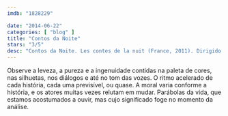 ```yaml
---
imdb: "1828229"

date: "2014-06-22"
categories: [ "blog" ]
title: "Contos da Noite"
stars: "3/5"
desc: "Contos da Noite. Les contes de la nuit (France, 2011). Dirigido por Michel Ocelot. Escrito por Michel Ocelot. Com Julien Beramis, Marine Griset, Michel Elias, Olivier Claverie, Isabelle Guiard, Yves Barsacq, Legrand Bemba-Debert, Fatoumata Diawara, Fabrice Daudet Grazaï."
---
```

Observe a leveza, a pureza e a ingenuidade contidas na paleta de cores, nas silhuetas, nos diálogos e até no tom das vozes. O ritmo acelerado de cada história, cada uma previsível, ou quase. A moral varia conforme a história, e os atores muitas vezes relutam em mudar. Parábolas da vida, que estamos acostumados a ouvir, mas cujo significado foge no momento da análise.
